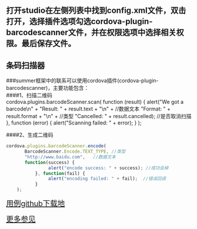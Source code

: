 ## 打开studio在左侧列表中找到config.xml文件，双击打开，选择插件选项勾选cordova-plugin-barcodescanner文件，并在权限选项中选择相关权限。最后保存文件。
## 条码扫描器
###summer框架中的联系可以使用cordova插件(cordova-plugin-barcodescanner)，主要功能包含：    
####1、扫描二维码                   
    cordova.plugins.barcodeScanner.scan(
       function (result) {
          alert("We got a barcode\n" +
                "Result: " + result.text + "\n" +  //数据文本
                "Format: " + result.format + "\n" + //类型
                "Cancelled: " + result.cancelled); //是否取消扫描
       }, 
       function (error) {
          alert("Scanning failed: " + error);
       }
    );

####2、生成二维码                   
```javascript  
cordova.plugins.barcodeScanner.encode(
   	   BarcodeScanner.Encode.TEXT_TYPE, //类型
   	   "http://www.baidu.com",   //数据文本
   	   function(success) {
                alert("encode success: " + success); //成功会掉
           }, function(fail) {
                alert("encoding failed: " + fail);  //错误回调
           }
    );
```

<a  target='_blank' style="font-size:20px" href="https://github.com/iuapmobile/summerTest/tree/master/cordovaTest/qBarcodescanner">用例github下载地</a>



<a target='_blank' style="font-size:20px" href="https://www.npmjs.com/package/cordova-plugin-barcodescanner">更多参见</a>

